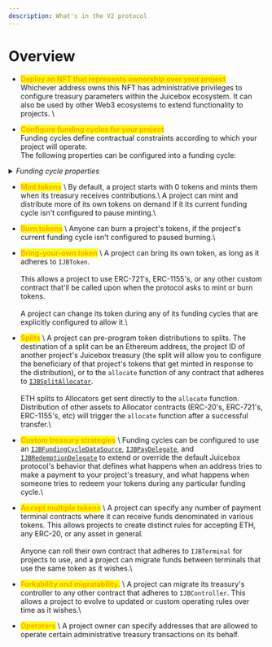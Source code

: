 ```yaml
---
description: What's in the V2 protocol
---
```


# Overview

* <mark style="color:orange;">**Deploy an NFT that represents ownership over your project**</mark> \
  Whichever address owns this NFT has administrative privileges to configure treasury parameters within the Juicebox ecosystem. It can also be used by other Web3 ecosystems to extend functionality to projects. \

* <mark style="color:orange;">**Configure funding cycles for your project**</mark> \
  Funding cycles define contractual constraints according to which your project will operate. \
  The following properties can be configured into a funding cycle:

<details>

<summary><em>Funding cycle properties</em></summary>

* <mark style="color:orange;">**Duration**</mark> \
  How long each funding cycle lasts, specified in seconds. All funding cycle properties are unchangeable while it is in progress. Any proposed reconfigurations are only able to take effect during a subsequent cycle. \
  \
  If no reconfigurations were submitted by the project owner or if proposed changes fail the current cycle's ballot, a copy of the latest funding cycle will automatically start once the current one ends. \
  \
  A cycle with no duration lasts indefinitely, and proposed changes can take effect right away.

<!---->

* <mark style="color:orange;">**Distribution limit**</mark> \
  The amount of funds that can be distributed from the project's treasury during a funding cycle. The project owner can pre-program a list of destinations to split distributions.\
  \
  Distributing is a public transaction that anyone can call on a project's behalf.

<!---->

* <mark style="color:orange;">**Overflow allowance**</mark> \ 
  The amount of treasury funds that the project owner can distribute discretionarily on-demand. \
  \
  This allowance does not reset per-funding cycle, it instead lasts until the project owner explicitly proposes a reconfiguration with a new allowance.

<!---->

* <mark style="color:orange;">**Weight**</mark> \ 
  A number used to determine how many of the project's tokens should be minted and transferred when payments are received during the funding cycle.

<!---->

* <mark style="color:orange;">**Discount rate**</mark> \ 
  The percent to automatically decrease the subsequent cycle's weight from the current cycle's weight.\
  \
  The discount rate only applies if the project owner doesn't explicitly reconfigure the subsequent cycle's weight to a custom value.

<!---->

* <mark style="color:orange;">**Ballot**</mark> \ 
  The address of a contract that adheres to [`IJBFundingCycleBallot`](../specifications/interfaces/ijbfundingcycleballot.md), which can provide custom criteria that prevents a project owner from enacting funding cycle reconfigurations.\
  \
  A simple implementation commonly used by Juicebox projects is to force reconfigurations to be submitted by the project owner at least X days before the end of the current funding cycle, giving the community foresight into any misconfigurations of abuses of power before they take effect.\
  \
  More complex implementation might include on-chain governance.

<!---->

* <mark style="color:orange;">**Reserved rate**</mark> \ 
  The percent of newly minted tokens during the funding cycle that a project wishes to withhold for custom distributions. The project owner can pre-program a list of destinations to split reserved tokens.

<!---->

* <mark style="color:orange;">**Redemption rate**</mark> \
  The percentage of a project's treasury funds that can be reclaimed by community members by burning the project's tokens during the funding cycle.\
  \
  A rate of 100% suggests a linear proportion, meaning X% of treasury funds can be reclaimed by redeeming X% of the token supply.

<!---->

* <mark style="color:orange;">**Ballot redemption rate**</mark> \ 
  A project can specify a custom redemption rate that takes effect only when a proposed reconfiguration is waiting to take effect. \
  \
  This can be used to automatically allow for more favorable redemption rates during times of potential change. \

* <mark style="color:orange;">**Pause payments, pause distributions, pause redemptions, pause mint, pause burn**</mark> \ 
  Projects can pause various bits of its treasury's functionality on a per-funding cycle basis. These functions are unpaused by default.\

* <mark style="color:orange;">**Allow changing tokens, allow terminal migrations, allow controller migrations**</mark> \
  Projects can allow various bits of treasury functionality on a per-funding cycle basis. These functions are disabled by default.

<!---->

* <mark style="color:orange;">**Hold fees**</mark> \ 
  Any distributions the project makes from its treasury during a funding cycle configured to hold fees will not pay fees directly to the protocol project's treasury. Instead, the project will have the option to add the distributed funds back into its treasury to unlock the held fees. At any point, the project or JuiceboxDAO can process the held fees, which will channel them through to the protocol project's treasury as usual.\
  \
  This allows a project to withdraw funds and later add them back into their Juicebox treasury without incurring fees.\
  \
  This applies to funds distributions from the distribution limit and from its overflow allowance.\

* <mark style="color:orange;">**Data source**</mark> \ 
  The address of a contract that adheres to [`IJBFundingCycleDataSource`](../specifications/interfaces/ijbfundingcycledatasource.md), which can be used to extend or override what happens when your treasury is receiving funds, and what happens when someone tries to redeem from your treasury.

\


</details>

* <mark style="color:orange;">**Mint tokens**</mark> \ 
  By default, a project starts with 0 tokens and mints them when its treasury receives contributions.\ 
  A project can mint and distribute more of its own tokens on demand if it its current funding cycle isn't configured to pause minting.\

* <mark style="color:orange;">**Burn tokens**</mark> \ 
  Anyone can burn a project's tokens, if the project's current funding cycle isn't configured to paused burning.\

* <mark style="color:orange;">**Bring-your-own token**</mark> \ 
  A project can bring its own token, as long as it adheres to `IJBToken`.\
  \
  This allows a project to use ERC-721's, ERC-1155's, or any other custom contract that'll be called upon when the protocol asks to mint or burn tokens.\
  \
  A project can change its token during any of its funding cycles that are explicitly configured to allow it.\

* <mark style="color:orange;">**Splits**</mark> \ 
  A project can pre-program token distributions to splits. The destination of a split can be an Ethereum address, the project ID of another project's Juicebox treasury (the split will allow you to configure the beneficiary of that project's tokens that get minted in response to the distribution), or to the `allocate` function of any contract that adheres to [`IJBSplitAllocator`](../specifications/interfaces/ijbsplitallocator.md). \
  \
  ETH splits to Allocators get sent directly to the `allocate` function. Distribution of other assets to Allocator contracts (ERC-20's, ERC-721's, ERC-1155's, etc) will trigger the `allocate` function after a successful transfer.\

* <mark style="color:orange;">**Custom treasury strategies**</mark> \ 
  Funding cycles can be configured to use an [`IJBFundingCycleDataSource`](../specifications/interfaces/ijbfundingcycledatasource.md), [`IJBPayDelegate`](../specifications/interfaces/ijbpaydelegate.md), and [`IJBRedemptionDelegate`](../specifications/interfaces/ijbredemptiondelegate.md) to extend or override the default Juicebox protocol's behavior that defines what happens when an address tries to make a payment to your project's treasury, and what happens when someone tries to redeem your tokens during any particular funding cycle.\

* <mark style="color:orange;">**Accept multiple tokens**</mark> \ 
  A project can specify any number of payment terminal contracts where it can receive funds denominated in various tokens. This allows projects to create distinct rules for accepting ETH, any ERC-20, or any asset in general. \
  \
  Anyone can roll their own contract that adheres to `IJBTerminal` for projects to use, and a project can migrate funds between terminals that use the same token as it wishes.\

* <mark style="color:orange;">**Forkability and migratability.**</mark> \ 
  A project can migrate its treasury's controller to any other contract that adheres to `IJBController`. This allows a project to evolve to updated or custom operating rules over time as it wishes.\

* <mark style="color:orange;">**Operators**</mark> \ 
  A project owner can specify addresses that are allowed to operate certain administrative treasury transactions on its behalf.
